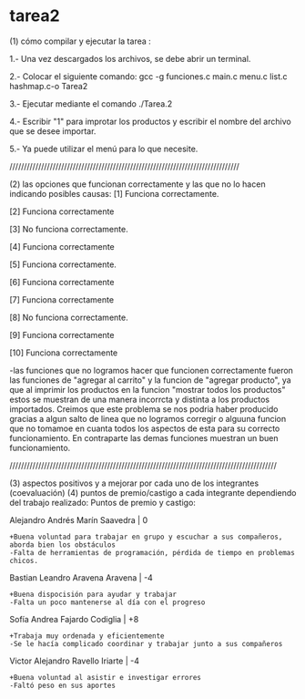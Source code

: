 # tarea2


(1) cómo compilar y ejecutar la tarea :

1.- Una vez descargados los archivos, se debe abrir un terminal.

2.- Colocar el siguiente comando: gcc -g funciones.c main.c menu.c list.c hashmap.c-o Tarea2

3.- Ejecutar mediante el comando ./Tarea.2

4.- Escribir "1" para improtar los productos y escribir el nombre del archivo que se desee importar.

5.- Ya puede utilizar el menú para lo que necesite.

////////////////////////////////////////////////////////////////////////////////


(2) las opciones que funcionan correctamente y las que no lo hacen indicando posibles causas:
[1] Funciona correctamente.

[2] Funciona correctamente

[3] No funciona correctamente.

[4] Funciona correctamente

[5] Funciona correctamente.

[6] Funciona correctamente

[7] Funciona correctamente

[8]  No funciona correctamente.

[9]  Funciona correctamente

[10] Funciona correctamente

-las funciones que no logramos hacer que funcionen correctamente fueron las funciones de "agregar al carrito" y la funcion de "agregar producto", ya que al imprimir los productos en la funcion "mostrar todos los productos" estos se muestran de una manera incorrcta y distinta a los productos importados. Creimos que este problema se nos podria haber producido gracias a algun salto de linea que no logramos corregir o alguuna funcion que no tomamoe en cuanta todos los aspectos de esta para su correcto funcionamiento.
En contraparte las demas funciones muestran un buen funcionamiento.

/////////////////////////////////////////////////////////////////////////////////////////////

(3) aspectos positivos y a mejorar por cada uno de los integrantes (coevaluación)
(4) puntos de premio/castigo a cada integrante dependiendo del trabajo realizado:
	Puntos de premio y castigo:

Alejandro Andrés Marín Saavedra  |  0 

	+Buena voluntad para trabajar en grupo y escuchar a sus compañeros, aborda bien los obstáculos
	-Falta de herramientas de programación, pérdida de tiempo en problemas chicos.
        
Bastian Leandro Aravena Aravena  |  -4

	+Buena dispocisión para ayudar y trabajar
	-Falta un poco mantenerse al día con el progreso
        
Sofía Andrea Fajardo Codiglia    |  +8

	+Trabaja muy ordenada y eficientemente
	-Se le hacía complicado coordinar y trabajar junto a sus compañeros
        
Victor Alejandro Ravello Iriarte |  -4

	+Buena voluntad al asistir e investigar errores
	-Faltó peso en sus aportes



